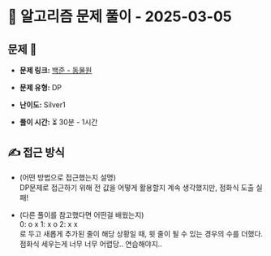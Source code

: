 # 📝 알고리즘 문제 풀이 - 2025-03-05

## 문제 📖

- **문제 링크:** [백준 - 동물원](https://www.acmicpc.net/problem/1309)

- **문제 유형:** DP

- **난이도:** Silver1

- **풀이 시간:** ⏳ 30분 - 1시간

## ✍ 접근 방식

- (어떤 방법으로 접근했는지 설명)  
  DP문제로 접근하기 위해 전 값을 어떻게 활용할지 계속 생각했지만, 점화식 도출 실패!

- (다른 풀이를 참고했다면 어떤걸 배웠는지)  
  0: o x
  1: x o
  2: x x  
  로 두고 새롭게 추가된 줄이 해당 상황일 때, 윗 줄이 될 수 있는 경우의 수를 더했다.
  점화식 세우는게 너무 너무 어렵당.. 연습해야지..
